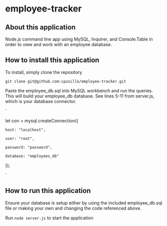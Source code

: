 # employee-tracker

## About this application
Node.js command line app using MySQL, Inquirer, and Console.Table in order to view and work with an employee database.

## How to install this application
To install, simply clone the repository

`
git clone git@github.com:cpusillo/employee-tracker.git
`

Paste the employee_db.sql into MySQL workbench and run the queries. This will build your employee_db database.
See lines 5-11 from server.js, which is your database connector.

`

let con = mysql.createConnection({

    host: "localhost",
    
    user: "root",
    
    password: "password",
    
    database: "employees_db"
});

`

## How to run this application
Ensure your database is setup either by using the included employee_db.sql file or making your own and changing the code referenced above.

Run `node server.js` to start the application
